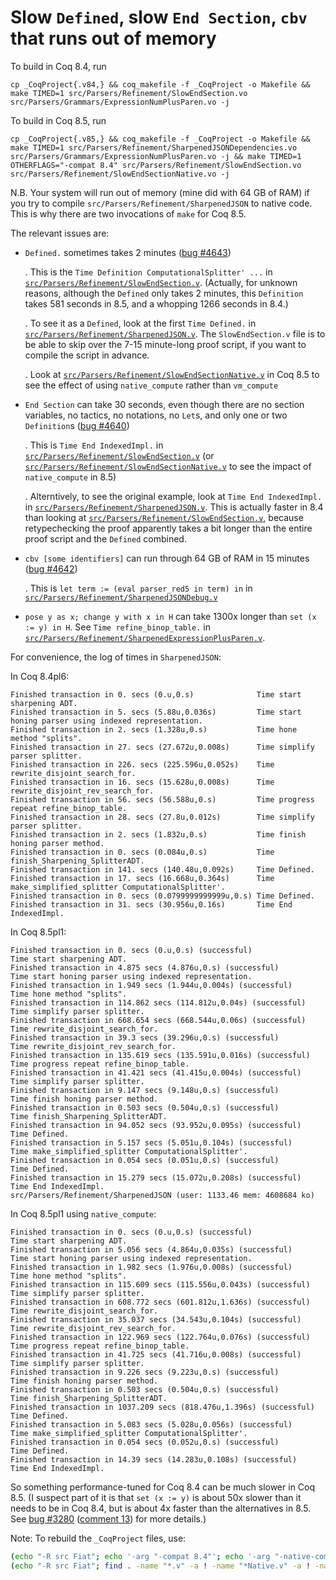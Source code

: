 # Slow `Defined`, slow `End Section`, `cbv` that runs out of memory

To build in Coq 8.4, run
```
cp _CoqProject{.v84,} && coq_makefile -f _CoqProject -o Makefile && make TIMED=1 src/Parsers/Refinement/SlowEndSection.vo src/Parsers/Grammars/ExpressionNumPlusParen.vo -j
```

To build in Coq 8.5, run
```
cp _CoqProject{.v85,} && coq_makefile -f _CoqProject -o Makefile && make TIMED=1 src/Parsers/Refinement/SharpenedJSONDependencies.vo src/Parsers/Grammars/ExpressionNumPlusParen.vo -j && make TIMED=1 OTHERFLAGS="-compat 8.4" src/Parsers/Refinement/SlowEndSection.vo src/Parsers/Refinement/SlowEndSectionNative.vo -j
```

N.B. Your system will run out of memory (mine did with 64 GB of RAM)
if you try to compile `src/Parsers/Refinement/SharpenedJSON` to native
code.  This is why there are two invocations of `make` for Coq 8.5.

The relevant issues are:

- `Defined.` sometimes takes 2 minutes ([bug
  #4643](https://coq.inria.fr/bugs/show_bug.cgi?id=4643))

  . This is the `Time Definition ComputationalSplitter' ...` in
    [`src/Parsers/Refinement/SlowEndSection.v`](./src/Parsers/Refinement/SlowEndSection.v).
    (Actually, for unknown reasons, although the `Defined` only takes
    2 minutes, this `Definition` takes 581 seconds in 8.5, and a
    whopping 1266 seconds in 8.4.)

  . To see it as a `Defined`, look at the first `Time Defined.` in
    [`src/Parsers/Refinement/SharpenedJSON.v`](./src/Parsers/Refinement/SharpenedJSON.v).
    The `SlowEndSection.v` file is to be able to skip over the 7-15
    minute-long proof script, if you want to compile the script in
    advance.

  . Look at
    [`src/Parsers/Refinement/SlowEndSectionNative.v`](./src/Parsers/Refinement/SlowEndSectionNative.v)
    in Coq 8.5 to see the effect of using `native_compute` rather than
    `vm_compute`

- `End Section` can take 30 seconds, even though there are no section
  variables, no tactics, no notations, no `Let`s, and only one or two
  `Definition`s ([bug
  #4640](https://coq.inria.fr/bugs/show_bug.cgi?id=4640))

  . This is `Time End IndexedImpl.` in
    [`src/Parsers/Refinement/SlowEndSection.v`](./src/Parsers/Refinement/SlowEndSection.v)
    (or
    [`src/Parsers/Refinement/SlowEndSectionNative.v`](./src/Parsers/Refinement/SlowEndSectionNative.v)
    to see the impact of `native_compute` in 8.5)

  . Alterntively, to see the original example, look at `Time End
    IndexedImpl.` in
    [`src/Parsers/Refinement/SharpenedJSON.v`](./src/Parsers/Refinement/SharpenedJSON.v).
    This is actually faster in 8.4 than looking at
    [`src/Parsers/Refinement/SlowEndSection.v`](./src/Parsers/Refinement/SlowEndSection.v),
    because retypechecking the proof apparently takes a bit longer
    than the entire proof script and the `Defined` combined.

- `cbv [some identifiers]` can run through 64 GB of RAM in 15 minutes
  ([bug #4642](https://coq.inria.fr/bugs/show_bug.cgi?id=4642))

  . This is `let term := (eval parser_red5 in term) in` in
    [`src/Parsers/Refinement/SharpenedJSONDebug.v`](./src/Parsers/Refinement/SharpenedJSONDebug.v)

- `pose y as x; change y with x in H` can take 1300x longer than `set
  (x := y) in H`.  See `Time refine_binop_table.` in
  [`src/Parsers/Refinement/SharpenedExpressionPlusParen.v`](./src/Parsers/Refinement/SharpenedExpressionPlusParen.v).

For convenience, the log of times in `SharpenedJSON`:

In Coq 8.4pl6:
```
Finished transaction in 0. secs (0.u,0.s)              Time start sharpening ADT.
Finished transaction in 5. secs (5.88u,0.036s)         Time start honing parser using indexed representation.
Finished transaction in 2. secs (1.328u,0.s)           Time hone method "splits".
Finished transaction in 27. secs (27.672u,0.008s)      Time simplify parser splitter.
Finished transaction in 226. secs (225.596u,0.052s)    Time rewrite_disjoint_search_for.
Finished transaction in 16. secs (15.628u,0.008s)      Time rewrite_disjoint_rev_search_for.
Finished transaction in 56. secs (56.588u,0.s)         Time progress repeat refine_binop_table.
Finished transaction in 28. secs (27.8u,0.012s)        Time simplify parser splitter.
Finished transaction in 2. secs (1.832u,0.s)           Time finish honing parser method.
Finished transaction in 0. secs (0.084u,0.s)           Time finish_Sharpening_SplitterADT.
Finished transaction in 141. secs (140.48u,0.092s)     Time Defined.
Finished transaction in 17. secs (16.668u,0.364s)      Time make_simplified_splitter ComputationalSplitter'.
Finished transaction in 0. secs (0.0799999999999u,0.s) Time Defined.
Finished transaction in 31. secs (30.956u,0.16s)       Time End IndexedImpl.
```

In Coq 8.5pl1:
```
Finished transaction in 0. secs (0.u,0.s) (successful)              Time start sharpening ADT.
Finished transaction in 4.875 secs (4.876u,0.s) (successful)        Time start honing parser using indexed representation.
Finished transaction in 1.949 secs (1.944u,0.004s) (successful)     Time hone method "splits".
Finished transaction in 114.862 secs (114.812u,0.04s) (successful)  Time simplify parser splitter.
Finished transaction in 668.654 secs (668.544u,0.06s) (successful)  Time rewrite_disjoint_search_for.
Finished transaction in 39.3 secs (39.296u,0.s) (successful)        Time rewrite_disjoint_rev_search_for.
Finished transaction in 135.619 secs (135.591u,0.016s) (successful) Time progress repeat refine_binop_table.
Finished transaction in 41.421 secs (41.415u,0.004s) (successful)   Time simplify parser splitter.
Finished transaction in 9.147 secs (9.148u,0.s) (successful)        Time finish honing parser method.
Finished transaction in 0.503 secs (0.504u,0.s) (successful)        Time finish_Sharpening_SplitterADT.
Finished transaction in 94.052 secs (93.952u,0.095s) (successful)   Time Defined.
Finished transaction in 5.157 secs (5.051u,0.104s) (successful)     Time make_simplified_splitter ComputationalSplitter'.
Finished transaction in 0.054 secs (0.051u,0.s) (successful)        Time Defined.
Finished transaction in 15.279 secs (15.072u,0.208s) (successful)   Time End IndexedImpl.
src/Parsers/Refinement/SharpenedJSON (user: 1133.46 mem: 4608684 ko)
```

In Coq 8.5pl1 using `native_compute`:
```
Finished transaction in 0. secs (0.u,0.s) (successful)               Time start sharpening ADT.
Finished transaction in 5.056 secs (4.864u,0.035s) (successful)      Time start honing parser using indexed representation.
Finished transaction in 1.982 secs (1.976u,0.008s) (successful)      Time hone method "splits".
Finished transaction in 115.609 secs (115.556u,0.043s) (successful)  Time simplify parser splitter.
Finished transaction in 608.772 secs (601.812u,1.636s) (successful)  Time rewrite_disjoint_search_for.
Finished transaction in 35.037 secs (34.543u,0.104s) (successful)    Time rewrite_disjoint_rev_search_for.
Finished transaction in 122.969 secs (122.764u,0.076s) (successful)  Time progress repeat refine_binop_table.
Finished transaction in 41.725 secs (41.716u,0.008s) (successful)    Time simplify parser splitter.
Finished transaction in 9.226 secs (9.223u,0.s) (successful)         Time finish honing parser method.
Finished transaction in 0.503 secs (0.504u,0.s) (successful)         Time finish_Sharpening_SplitterADT.
Finished transaction in 1037.209 secs (818.476u,1.396s) (successful) Time Defined.
Finished transaction in 5.083 secs (5.028u,0.056s) (successful)      Time make_simplified_splitter ComputationalSplitter'.
Finished transaction in 0.054 secs (0.052u,0.s) (successful)         Time Defined.
Finished transaction in 14.39 secs (14.283u,0.108s) (successful)     Time End IndexedImpl.
```

So something performance-tuned for Coq 8.4 can be much slower in Coq
8.5.  (I suspect part of it is that `set (x := y)` is about 50x slower
than it needs to be in Coq 8.4, but is about 4x faster than the
alternatives in 8.5.  See [bug
#3280](https://coq.inria.fr/bugs/show_bug.cgi?id=3280) ([comment
13](https://coq.inria.fr/bugs/show_bug.cgi?id=3280#c13)) for more
details.)


Note: To rebuild the `_CoqProject` files, use:
```bash
(echo "-R src Fiat"; echo '-arg "-compat 8.4"'; echo '-arg "-native-compiler"'; find src -name "*.v" -a ! -name "*#*") > _CoqProject.v85
(echo "-R src Fiat"; find . -name "*.v" -a ! -name "*Native.v" -a ! -name "*#*") > _CoqProject.v84
```
